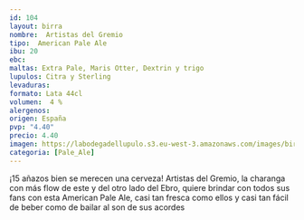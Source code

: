 ```yaml
---
id: 104
layout: birra
nombre:  Artistas del Gremio
tipo:  American Pale Ale
ibu: 20
ebc:  
maltas: Extra Pale, Maris Otter, Dextrin y trigo
lupulos: Citra y Sterling
levaduras:
formato: Lata 44cl
volumen:  4 %
alergenos: 
origen: España
pvp: "4.40"
precio: 4.40 
imagen: https://labodegadellupulo.s3.eu-west-3.amazonaws.com/images/birras/artistasdelgremio.jpg
categoria: [Pale_Ale]
---
```

¡15 añazos bien se merecen una cerveza! Artistas del Gremio, la charanga con más flow de este y del otro lado del Ebro, quiere brindar con todos sus fans con esta American Pale Ale, casi tan fresca como ellos y casi tan fácil de beber como de bailar al son de sus acordes